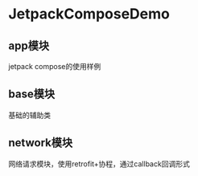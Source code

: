 # JetpackComposeDemo<br/>
## app模块<br/>
jetpack compose的使用样例<br/>
## base模块<br/>
基础的辅助类<br/>
## network模块<br/>
网络请求模块，使用retrofit+协程，通过callback回调形式
